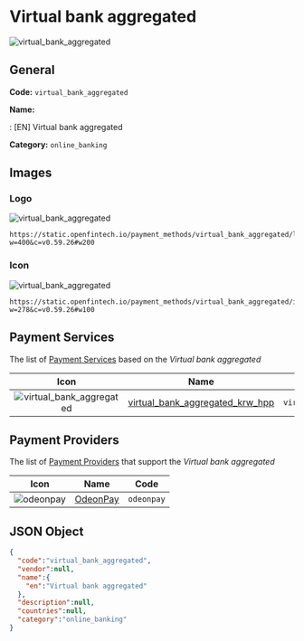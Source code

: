 
# Virtual bank aggregated 
![virtual_bank_aggregated](https://static.openfintech.io/payment_methods/virtual_bank_aggregated/logo.svg?w=400&c=v0.59.26#w200)  

## General 
**Code:** `virtual_bank_aggregated` 
 
**Name:** 
 
:	[EN] Virtual bank aggregated 
 
**Category:** `online_banking` 
 

## Images 

### Logo 
![virtual_bank_aggregated](https://static.openfintech.io/payment_methods/virtual_bank_aggregated/logo.svg?w=400&c=v0.59.26#w200)  

```
https://static.openfintech.io/payment_methods/virtual_bank_aggregated/logo.svg?w=400&c=v0.59.26#w200
```  

### Icon 
![virtual_bank_aggregated](https://static.openfintech.io/payment_methods/virtual_bank_aggregated/icon.svg?w=278&c=v0.59.26#w100)  

```
https://static.openfintech.io/payment_methods/virtual_bank_aggregated/icon.svg?w=278&c=v0.59.26#w100
```  

## Payment Services 
 
The list of [Payment Services](/payment-services/) based on the _Virtual bank aggregated_ 

|Icon|Name|Code| 
|:---:|:---:|:---:| 
|![virtual_bank_aggregated](https://static.openfintech.io/payment_methods/virtual_bank_aggregated/icon.svg?w=278&c=v0.59.26#w100) |[virtual_bank_aggregated_krw_hpp](/payment-services/virtual_bank_aggregated_krw_hpp/)|`virtual_bank_aggregated_krw_hpp`| 
 

## Payment Providers 
 
The list of [Payment Providers](/payment-providers/) that support the _Virtual bank aggregated_ 

|Icon|Name|Code| 
|:---:|:---:|:---:| 
|![odeonpay](https://static.openfintech.io/payment_providers/odeonpay/icon.png?w=278&c=v0.59.26#w100) |[OdeonPay](/payment-providers/odeonpay/)|`odeonpay`| 
 

## JSON Object 

```json
{
  "code":"virtual_bank_aggregated",
  "vendor":null,
  "name":{
    "en":"Virtual bank aggregated"
  },
  "description":null,
  "countries":null,
  "category":"online_banking"
}
```  
